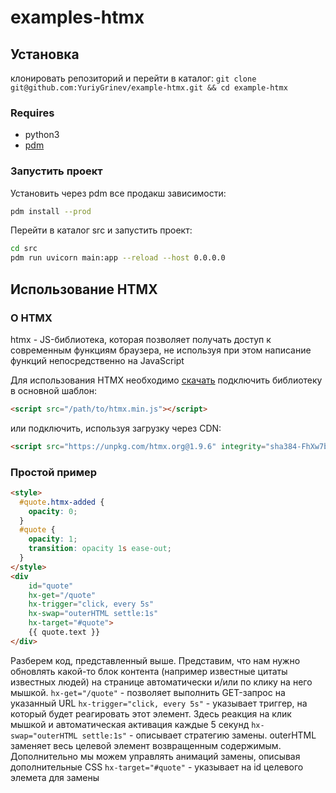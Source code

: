 # examples-htmx

## Установка

клонировать репозиторий и перейти в каталог:
`git clone git@github.com:YuriyGrinev/example-htmx.git && cd example-htmx`

### Requires

- python3
- [pdm](https://pdm.fming.dev/latest/)

### Запустить проект

Установить через pdm все продакш зависимости:

```sh
pdm install --prod
```

Перейти в каталог src и запустить проект:

```sh
cd src
pdm run uvicorn main:app --reload --host 0.0.0.0
```


## Использование HTMX

### О HTMX

htmx - JS-библиотека, которая позволяет получать доступ к современным функциям браузера, не используя при этом написание функций непосредственно на JavaScript

Для использования HTMX необходимо [скачать](https://unpkg.com/htmx.org/dist/htmx.min.js) подключить библиотеку в основной шаблон:

```html
<script src="/path/to/htmx.min.js"></script>
```

или подключить, используя загрузку через CDN:

```html
<script src="https://unpkg.com/htmx.org@1.9.6" integrity="sha384-FhXw7b6AlE/jyjlZH5iHa/tTe9EpJ1Y55RjcgPbjeWMskSxZt1v9qkxLJWNJaGni" crossorigin="anonymous"></script>
```

### Простой пример

```html
<style>
  #quote.htmx-added {
    opacity: 0;
  }
  #quote {
    opacity: 1;
    transition: opacity 1s ease-out;
  }
</style>
<div
    id="quote"
    hx-get="/quote"
    hx-trigger="click, every 5s"
    hx-swap="outerHTML settle:1s"
    hx-target="#quote">
    {{ quote.text }}
</div>
```

Разберем код, представленный выше. Представим, что нам нужно обновлять какой-то блок контента (например известные цитаты известных людей) на странице автоматически и/или по клику на него мышкой.
`hx-get="/quote"` - позволяет выполнить GET-запрос на указанный URL
`hx-trigger="click, every 5s"` - указывает триггер, на который будет реагировать этот элемент. Здесь реакция на клик мышкой и автоматическая активация каждые 5 секунд
`hx-swap="outerHTML settle:1s"` - описывает стратегию замены. outerHTML заменяет весь целевой элемент возвращенным содержимым. Дополнительно мы можем управлять анимаций замены, описывая дополнительные CSS
`hx-target="#quote"` - указывает на id целевого элемета для замены
